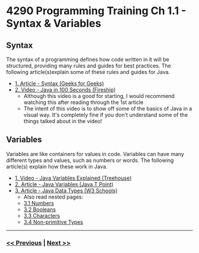 # 4290 Programming Training Ch 1.1 - Syntax & Variables
## Syntax
The syntax of a programming defines how code written in it will be structured, providing many rules and guides for best practices. The following article(s)explain some of these rules and guides for Java.

- [1. Article - Syntax (Geeks for Geeks)](https://www.geeksforgeeks.org/java-basic-syntax/?ref=lbp)
- [2. Video - Java in 100 Seconds (Fireship)](https://www.youtube.com/watch?v=l9AzO1FMgM8)
  - Although this video is a good for starting, I would recommend watching this after reading through the 1st article
  - The intent of this video is to show off some of the basics of Java in a visual way. It's completely fine if you don't understand some of the things talked about in the video!



## Variables
Variables are like containers for values in code. Variables can have many different types and values, such as numbers or words. The following article(s) explain how these work in Java.

- [1. Video - Java Variables Explained (Treehouse)](https://www.youtube.com/watch?v=8fyTQsXX0pM)
- [2. Article - Java Variables (Java T Point)](https://www.javatpoint.com/java-variables)
- [3. Article - Java Data Types (W3 Schools)](https://www.w3schools.com/java/java_data_types.asp)
  - Also read nested pages:
  - [3.1 Numbers](https://www.w3schools.com/java/java_data_types_numbers.asp)
  - [3.2 Booleans](https://www.w3schools.com/java/java_data_types_boolean.asp)
  - [3.3 Characters](https://www.w3schools.com/java/java_data_types_characters.asp)
  - [3.4 Non-primitive Types](https://www.w3schools.com/java/java_data_types_non-prim.asp)

---

### [<< Previous](./) | [Next >>](./2_comments.md)
